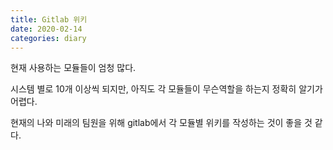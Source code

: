 ```yaml
---
title: Gitlab 위키
date: 2020-02-14
categories: diary
---
```

현재 사용하는 모듈들이 엄청 많다.

시스템 별로 10개 이상씩 되지만, 아직도 각 모듈들이 무슨역할을 하는지 정확히 알기가 어렵다.

현재의 나와 미래의 팀원을 위해 gitlab에서 각 모듈별 위키를 작성하는 것이 좋을 것 같다.
